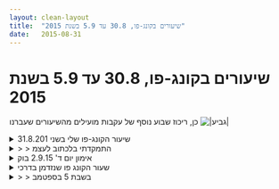 ```yaml
---
layout: clean-layout
title:  "שיעורים בקונג-פו, 30.8 עד 5.9 בשנת 2015"
date:   2015-08-31
---
```

# שיעורים בקונג-פו, 30.8 עד 5.9 בשנת 2015 
כן, ריכוז שבוע נוסף של עקבות מועילים מהשיעורים שעברנו <img src="http://www.timg.co.il/tapuzForum/images/Emo106.gif" alt="|גביע|">

<details>
                    <summary>שיעור הקונג-פו שלי בשני 31.8.201</summary>
                    היה לי שיעור טוב ויצאתי ממנו בתחושה טובה!<br> <br> הדבר היחידי שאיתגר אותי לאורך כל השיעור זה קשור לחוויה שאני מכירה מתוכי של רצון שאף אחד לא ישלוט בי.<br> <br> רציתי שיעזבו אותי בשקט<br> הכוונה לקבל ספייס<br> ושאעשה כל הנחייה בלי שאצטרך להגיב או להראות שעשיתי או כל דבר דומה לזה.<br> הרגשתי שאני רוצה להרגיש חופשית.<br> התמקדתי מאד בשיעור הזה לא לרצות ולא לפעול מתוך פחד.<br> <br> היו כל מיני מצבים שהרגשתי (ואולי דמיינתי כמובן אבל זה לא משנה, כי הנושא הזה עלה בתוכי) שככל שאני לא מגיבה למנחה<br> כך הוא לא בטוח אם שמעתי/הבנתי, ובא לבדוק את זה איתי<br> <br> השיעור הזה הראה לי דברים על עצמי כמנחה<br> למשל מתי אני לוחצת או באה לבדוק או צריכה לראות תוצאות.<br> ראיתי שאם התלמיד מקבל מרחב שלתרגול, הוא עושה עם זה דברים נהדרים, או מה שהוא יכול.<br> אז אם נותנים לי מרחב, אני עושה איתו מה שאני עושה איתו.<br> אותו הדבר לגבי תלמידים אחרים כשאני מנחה.<br> הם יעבדו עם עצמם נהדר בהתאם ליכולות ולאפשרויות שלהם.<br> אני לא צריכה לנסות לנתב אותם לשום מקום.<br> <br> החלטתי שאני אתן מרחב לתלמידים ולא אצטרך לבדוק איתם אם הבינו/עושים<br> שאתן חופש ולא חוויה לוחצת (גם אם כוונתי טובה)<img src="http://www.timg.co.il/tapuzForum/images/Emo13.gif" alt=":-)"> <img src="http://www.timg.co.il/tapuzForum/images/Emo13.gif" alt=":-)"> <img src="http://www.timg.co.il/tapuzForum/images/Emo13.gif" alt=":-)"><br> אז זה היה ממש טוב.<br> <br> כמו כן התמודדתי עם המקום הזה<br> וניסיתי להפסיק להיאבק, או להפסיק לדמיין או הרגיש שלוחצים עלי.<br> ולהתמקד בעצמי.<br> <br> כמו כן ראיתי שאנשים פועלים כמו שהם פועלים<br> לא בגלל משהו שהמנחה אמר<br> או לא בגלל הנחייה כזאת או אחרת.<br> הם פועלים כפי שהם פועלים, כי הם ערוכים לזה, או במצב מסוים פנימי.<br> <br> שמתי את זה לנקודה עבורי ליישום כשאנחה להבא<br> כי אז אני לא אדמיין שמשהו בפעולות של אחרים קשור אלי.<br> אז לראות את זה מעמדת התלמידה, היה לי ממש נהדר ועילאי!<br> כי גם תלמידים אחרים ראיתי שהם פועלים בהקשר אל עצמם בלבד.<br> <br> <img src="http://www.timg.co.il/tapuzForum/images/Emo23.gif" alt="|לב|"><br> ההבנות האלו מאד משחררות.<br> רק נותן ליישמן. אההההההההההההההה<br> <br> נ.ב.<br> היינו מיכל, ריב, אסא, רפאל, עילי<br> ירדנו בכיכר אתרים<br> פנינו ימינה בטיילת<br> נכנסו לדק העץ הארוך שהוא מקום נהדר לשיעורים<br> <br> - - - - -- - <br> <br> * שימוש בכמה תנועות ותוך כדי מתמקדים בנושא בחיים שלנו או משהו שרוצים ליישם<br> <br> * שימוש בתנועות של &quot;הברכה&quot; בדמיון ובפיזי, ולעשות את זה בדמיון<br> <br> * בחירת מיקוד לשיעור (בחרתי את 4 הנושאים שאני מתמקדת בהם לאחרונה. המשכתי איתם לאורך כל השיעור)<br> <br> * מתקדמים בתרגיל תנועתי תוך כדי מיקוד בנושא בחיינו<br> <br> * אותו דבר כשהתרגיל זה פורמות<br> <br> * לתת לזרם האנרגיה שאנחנו רוצים להגיע אלינו, ולכל מה שרוצה להשתחרר להשתחרר<br> <br> * לעשות לעצמנו טוב<br> <br> * יצירת כמה תנועות של שער אור<br> <br> <br> {} {} {} {} {}<br> <br> ציינתי לעצמי שאני רוצה להמשיך עם:<br> 1. שער אור ביומיום<br> 2. שילוב של תנועה ומיקוד במשהו שחשוב לנו בחיים (למשל תנועה ואז התמקדות במיכל יוצרת כמו שהיא רוצה)<br> <br> תודה <img src="http://www.timg.co.il/tapuzForum/images/Emo23.gif" alt="|לב|">
                  </details><details>
                    <summary>> > התמקדתי בלכתוב לעצמ</summary>
                    ואני גאה בעצמי שהצלחתי לכתוב כאן <br> וגם לכתוב כמו שרציתי רק בצורה מעצימה עבורי
                  </details><details>
                    <summary>אימון יום ד' 2.9.15 בוק</summary>
                    אימון קונג פו יום ד&#39; 2.9.15<br> משתתפים - רמי, אינגריד, בן, אני<br> זמן לפני השיעור - תקשורת עם הפרטנרים&nbsp;&nbsp;(להתבונן בזה -איך אני משדרג את התקשורת שלי?)<br> הליכה בהנחייה של רמי, עבודה חופשית, בהמשך התמקדות במגע עם הקרקע<br> מאחורי המוזיאון - תרגול של בעיטה, ומיד אחריה הסטה המשך תרגול של בעיטה הסטה ומכה. הנחיות ודגשים של בן - ההנחה של הכרית בעת הורדת הרגל, כיוונים שונים,שפע אפשרויות בתוך התרגיל.<br> אני מופתע קצת מהשפע האינסופי של אפשרויות ועבודות בתוך העבודה הזו, כמה דברים שמצאתי את עצמי מפיק מהתרגיל - גמישות, מגע עם הקרקע, עבודה לכמה כיוונים, איכות תנועה, הנאה, הפעלה של הדמיון.<br> עבודה על הזזות, דגש חשוב - מיקום של הראש בעת ההזזה. הדגמה של בן, אני רואה את השיפור בהתבוננות שלי - הרבה מאד אינפורמציה יכולה לעבור בהדגמה של 5 שניות (הצלחה)<br> עבודה עם כפפות - קרבות של מגע קצר. (דגשים שלי לעצמי) אני מתרגל את הטווח שלי, תנועה קדימה ואחורה, בהמשך, לחפש הזדמנויות שהפרטנר שלי מעלה.<br> מעברים מעמידה לשכיבה - שוב &quot; טעימה&quot; של השפע האינסופי - היום הייתי בקשר עם מה אני מרגיש, תגובות והתנגדויות שעולות בי במהלך העבודה, הנאה.<br> גמישות, התבוננות בהצלחות שהיו לנו במהלך השיעור.<br> סיום של השיעור הרשמי.
                  </details><details>
                    <summary>שעור הקונג פו שנזדמן בדרכי</summary>
                    הצלחות בשעורי הקונג פו, עבודה בזוגות.<br> הצלחות בחיים. כל אחד לעצמו.<br> שיפור אמנות הקריאה, מקביל גם לשיפור אמנות החיים.<br> &nbsp;&nbsp;&nbsp;&nbsp;&nbsp;&nbsp;&nbsp;&nbsp; כדי לשפר את העבודה בשיעור למשל, נתנו מספר עבודות.<br> &nbsp;&nbsp;&nbsp;&nbsp;&nbsp;&nbsp;&nbsp;&nbsp; להעלים את הדובר, לנוח בנעימות בפנימית, לשים לב למה שאנחנו<br> &nbsp;&nbsp;&nbsp;&nbsp;&nbsp;&nbsp;&nbsp;&nbsp; רואים, שומעים, חשים כך שמה שנמסר לנו הוא רק חלק קטן<br> &nbsp;&nbsp;&nbsp;&nbsp;&nbsp;&nbsp;&nbsp;&nbsp; ולא חשוב מכל מה שמנסה להגיע אלינו.<br> &nbsp;&nbsp;&nbsp;&nbsp;&nbsp;&nbsp;&nbsp;&nbsp; להיות ברגע הזה.<br> הרבדים השונים בבובה הביולוגית - הרגשי, המחשבתי, המרחבי תנועתי,<br> &nbsp;&nbsp;&nbsp;&nbsp;&nbsp;&nbsp;&nbsp;&nbsp; מנגנוני החיים, ואיזושהי תוכנת הפעלה. לכל רובד הידע שלו, הדמיון<br> &nbsp;&nbsp;&nbsp;&nbsp;&nbsp;&nbsp;&nbsp;&nbsp; שלו, הזיכרון שלו, הקצב שלו. כל רובד איננו פועל כגוף אחד, אלא<br> &nbsp;&nbsp;&nbsp;&nbsp;&nbsp;&nbsp;&nbsp;&nbsp; מורכב מאלפי תוכנות.<br> תרגול העבודה עם הבובה הביולוגית על ידי שאחד מבני הזוג מאחור, והוא<br> &nbsp;&nbsp;&nbsp;&nbsp;&nbsp;&nbsp;&nbsp;&nbsp; מפעיל את הבובה שלפניו, בעזרת הכוונה במגע קל יותר\ מדויק יותר)<br> &nbsp;&nbsp;&nbsp;&nbsp;&nbsp;&nbsp;&nbsp;&nbsp; ובעזרת מילים שנלחשות בשקט באוזן הבובה. היתה בין היתר כאילו<br> &nbsp;&nbsp;&nbsp;&nbsp;&nbsp;&nbsp;&nbsp;&nbsp; סוג של תקשורת שניסתה להירקם, ללא הצלחה רבה.<br> &nbsp;&nbsp;&nbsp;&nbsp;&nbsp;&nbsp;&nbsp;&nbsp; לאחר כמה החלפות זוגות כל אחד מתנסה בהפעלת הבובה שהוא.<br> העמקת ההבנה מדוע עובדים עם סריקת וזכירת ההצלחות בשיעור\בתרגיל<br> &nbsp;&nbsp;&nbsp;&nbsp;&nbsp;&nbsp;&nbsp;&nbsp; ביום וכן הלאה. למדנו שתינוק וכל אחד איננו חוזרים על אותה תנועה,<br> &nbsp;&nbsp;&nbsp;&nbsp;&nbsp;&nbsp;&nbsp;&nbsp; אלא בכל פעם פועלים מעט אחרת. כאשר יש לנו מטרה, למשל להצליח<br> &nbsp;&nbsp;&nbsp;&nbsp;&nbsp;&nbsp;&nbsp;&nbsp; לאכול עם כפית, אנחנו הולכים ונצמדים לאותם פעמים בהם הצלחנו קצת <br> &nbsp;&nbsp;&nbsp;&nbsp;&nbsp;&nbsp;&nbsp;&nbsp; יותר, ובהמשך מגיעים לתוצאות אף יותר קרובות למטרה, וכשאנו<br> &nbsp;&nbsp;&nbsp;&nbsp;&nbsp;&nbsp;&nbsp;&nbsp; שמים אליהם לב, אנחנו מתקרבים יותר למטרה, עד שלבסוף משיגים<br> &nbsp;&nbsp;&nbsp;&nbsp;&nbsp;&nbsp;&nbsp;&nbsp; אותה. כשנדמה לנו שהשגנו, כלומר כשאנחנו מפסיקים לרצות להתקדם<br> &nbsp;&nbsp;&nbsp;&nbsp;&nbsp;&nbsp;&nbsp;&nbsp; בתנועה הזאת, אנחנו נתקעים ולא מתקדמים עוד, ולא חשוב כמה נתאמן.<br> העמקה בשיטה למעבר יעיל וקל יותר לשלב השני, שיטה שיכולה להועיל גם למעבר<br> &nbsp;&nbsp;&nbsp;&nbsp;&nbsp;&nbsp;&nbsp;&nbsp; בין השלב השני לשלישי בלימודים, שהיא שיטת 9 העבודות\שערים.<br> &nbsp;&nbsp;&nbsp;&nbsp;&nbsp;&nbsp;&nbsp;&nbsp; בן סקר את 9 השערים האלו, וענה לשאלות, ואז לדוגמא סרק את מיכל<br> &nbsp;&nbsp;&nbsp;&nbsp;&nbsp;&nbsp;&nbsp;&nbsp; בכל אחד מהשערים האלו, כמה ואיזה עבודה היא יכולה לעשות כדי להתקדם. <br> &nbsp;&nbsp;&nbsp;&nbsp;&nbsp;&nbsp;&nbsp;&nbsp;&nbsp;&nbsp;בין היתר השערים הם: להיות מסוגל לחזור ולהדגים תנועות שלמדנו בשיעורים.&nbsp;&nbsp;<br> &nbsp;&nbsp;&nbsp;&nbsp;&nbsp;&nbsp;&nbsp;&nbsp;&nbsp;&nbsp;להיות סגור ולסמן באופן אפקטיבי,&nbsp;&nbsp;להיות מוגן ואף להימנע מסכנה.<br> &nbsp;&nbsp;&nbsp;&nbsp;&nbsp;&nbsp;&nbsp;&nbsp;&nbsp;&nbsp;עבודות עם זוגות מגוון והיכולת להפיק מהן תועלת, להצליח ליישם טוב את <br> &nbsp;&nbsp;&nbsp;&nbsp;&nbsp;&nbsp;&nbsp;&nbsp;&nbsp;&nbsp;השיעורים כך שחיינו מחוץ לשיעורים יהיו טובים ומוצלחים.<br> &nbsp;&nbsp;&nbsp;&nbsp;&nbsp;&nbsp;&nbsp;&nbsp;&nbsp;&nbsp;להכות חזק ויעיל, וגם להסתדר עם מכות שמנסות להגיע אלינו&nbsp;&nbsp;לשלוט <br> &nbsp;&nbsp;&nbsp;&nbsp;&nbsp;&nbsp;&nbsp;&nbsp;&nbsp;&nbsp;בעבודות פנימיות. להיות טוב בתנועה.<br> העמקה בשיטה להתקדם בשלב השני, על ידי 6 האמנויות. להיות אמן למידה (טרנספורמציה),<br> &nbsp;&nbsp;&nbsp;&nbsp;&nbsp;&nbsp;&nbsp;&nbsp;&nbsp;&nbsp;אמן הגשמה, אמן אושר או אמן פנימי (שזה מקיף יותר), אמן תנועה, אמן לחימה.<br>
                  </details><details>
                    <summary>> > בשבת 5 בספטמב</summary>
                    
                  </details><details>
                    <summary>יום שבת 0509 שעה 16:0</summary>
                    תיעוד חלקי מגניב כחלק מהשיעור שמתקיים ממש עכשיו (כלומר ב08.09.2015( בנוסף להמון גכלים נוספים ספגתי את הידע של גלגולים יפיפים לפחות בדמיון ואת התחשוה הנפלאה של גב &quot;עגול&quot; וגמיש שיוצר לי תנועה עגולה של התגלגלות בקרקע. סוף תיעוד חלקיץ
                  </details><details>
                    <summary>> > הו היה פשוט מגני</summary>
                    סיימתי עכשיו את השיעור, למעשה שיעור שנמשך בחתיכות קטנות שבוע. נראה לי שאאמץ את זה לעיתים קרובוץ יותר.<br> לקינוח היה ליתרגול מעין יוגה שכזה שבניתי לעצמי בדימוני שהיה כיפי ברמות מאוד עשיר ואינטימי עם הגוף שלי בהחלט הייתי רוצה לשלב יותר את האלמנט הזה שבוא אני מנסה לקלוע לאימון גופני שקולע לדמיוני ומבצע אותו הייתה בכך אינטימיות מאוד גדולה.
                  </details><a href="javascript:history.back()">בית</a>